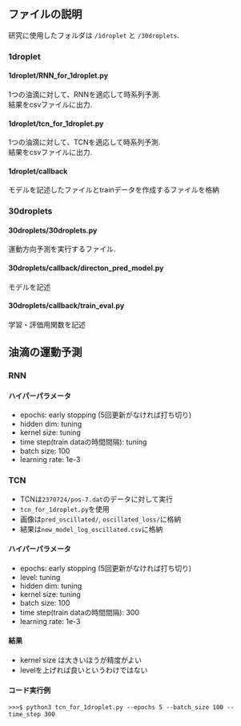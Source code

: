 ## ファイルの説明
研究に使用したフォルダは ```/1droplet``` と ```/30droplets```.  
### 1droplet
#### 1droplet/RNN_for_1droplet.py
1つの油滴に対して、RNNを適応して時系列予測.  
結果をcsvファイルに出力.

#### 1droplet/tcn_for_1droplet.py
1つの油滴に対して、TCNを適応して時系列予測.  
結果をcsvファイルに出力.

#### 1droplet/callback
モデルを記述したファイルとtrainデータを作成するファイルを格納

### 30droplets
#### 30droplets/30droplets.py
運動方向予測を実行するファイル. 

#### 30droplets/callback/directon_pred_model.py
モデルを記述

#### 30droplets/callback/train_eval.py
学習・評価用関数を記述


## 油滴の運動予測

### RNN

#### ハイパーパラメータ

- epochs: early stopping (5回更新がなければ打ち切り)
- hidden dim: tuning
- kernel size: tuning
- time step(train dataの時間間隔): tuning
- batch size: 100
- learning rate: 1e-3


### TCN

- TCNは`2370724/pos-7.dat`のデータに対して実行
- `tcn_for_1droplet.py`を使用
- 画像は`pred_oscillated/`, `oscillated_loss/`に格納
- 結果は`new_model_log_oscillated.csv`に格納
  
#### ハイパーパラメータ

- epochs: early stopping (5回更新がなければ打ち切り)
- level: tuning
- hidden dim: tuning
- kernel size: tuning
- batch size: 100
- time step(train dataの時間間隔): 300
- learning rate: 1e-3

#### 結果

- kernel size は大きいほうが精度がよい
- levelを上げれば良いというわけではない

#### コード実行例

```
>>>$ python3 tcn_for_1droplet.py --epochs 5 --batch_size 100 --time_step 300
```
